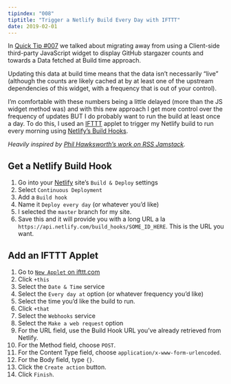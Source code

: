 ```yaml
---
tipindex: "008"
tiptitle: "Trigger a Netlify Build Every Day with IFTTT"
date: 2019-02-01
---
```


In [Quick Tip #007](/docs/quicktips/eliminate-js/) we talked about migrating away from using a Client-side third-party JavaScript widget to display GitHub stargazer counts and towards a Data fetched at Build time approach.

Updating this data at build time means that the data isn’t necessarily “live” (although the counts are likely cached at by at least one of the upstream dependencies of this widget, with a frequency that is out of your control).

I’m comfortable with these numbers being a little delayed (more than the JS widget method was) and with this new approach I get more control over the frequency of updates BUT I do probably want to run the build at least once a day. To do this, I used an [IFTTT](https://ifttt.com/) applet to trigger my Netlify build to run every morning using [Netlify’s Build Hooks](https://www.netlify.com/docs/webhooks/#incoming-webhooks).

_Heavily inspired by [Phil Hawksworth’s work on RSS Jamstack](https://twitter.com/philhawksworth/status/1038067638369443840)._

## Get a Netlify Build Hook

1. Go into your [Netlify](https://app.netlify.com/) site’s `Build & Deploy` settings
2. Select `Continuous Deployment`
3. Add a `Build hook`
4. Name it `Deploy every day` (or whatever you’d like)
5. I selected the `master` branch for my site.
6. Save this and it will provide you with a long URL a la `https://api.netlify.com/build_hooks/SOME_ID_HERE`. This is the URL you want.

## Add an IFTTT Applet

1. Go to [`New Applet` on ifttt.com](https://ifttt.com/create)
2. Click `+this`
3. Select the `Date & Time` service
4. Select the `Every day at` option (or whatever frequency you’d like)
5. Select the time you’d like the build to run.
6. Click `+that`
7. Select the `Webhooks` service
8. Select the `Make a web request` option
9. For the URL field, use the Build Hook URL you’ve already retrieved from Netlify.
10. For the Method field, choose `POST`.
11. For the Content Type field, choose `application/x-www-form-urlencoded`.
12. For the Body field, type `{}`.
13. Click the `Create action` button.
14. Click `Finish`.
